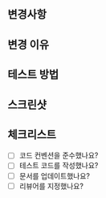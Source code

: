 ## 변경사항

<!-- 변경된 내용을 설명해주세요 -->

## 변경 이유

<!-- 왜 이 변경이 필요한지 설명해주세요 -->

## 테스트 방법

<!-- 변경사항을 테스트하는 방법을 설명해주세요 -->

## 스크린샷

<!-- UI 변경사항이 있다면 스크린샷을 첨부해주세요 -->

## 체크리스트

- [ ] 코드 컨벤션을 준수했나요?
- [ ] 테스트 코드를 작성했나요?
- [ ] 문서를 업데이트했나요?
- [ ] 리뷰어를 지정했나요?
